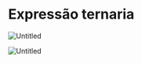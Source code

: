 # Expressão ternaria

![Untitled](Expressa%CC%83o%20ternaria%20e93e7ace12b44bb49ca73b085c363103/Untitled.png)

![Untitled](Expressa%CC%83o%20ternaria%20e93e7ace12b44bb49ca73b085c363103/Untitled%201.png)